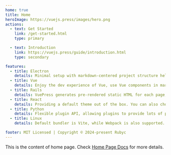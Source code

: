 ```yaml
---
home: true
title: Home
heroImage: https://vuejs.press/images/hero.png
actions:
  - text: Get Started
    link: /get-started.html
    type: primary

  - text: Introduction
    link: https://vuejs.press/guide/introduction.html
    type: secondary

features:
  - title: Electron
    details: Minimal setup with markdown-centered project structure helps you focus on writing.
  - title: Vue
    details: Enjoy the dev experience of Vue, use Vue components in markdown, and develop custom themes with Vue.
  - title: Rails
    details: VuePress generates pre-rendered static HTML for each page, and runs as an SPA once a page is loaded.
  - title: React
    details: Providing a default theme out of the box. You can also choose a community theme or create your own one.
  - title: Python
    details: Flexible plugin API, allowing plugins to provide lots of plug-and-play features for your site.
  - title: Linux
    details: Default bundler is Vite, while Webpack is also supported. Choose the one you like!

footer: MIT Licensed | Copyright © 2024-present Rubyc
---
```


This is the content of home page. Check [Home Page Docs][default-theme-home] for more details.

[default-theme-home]: https://vuejs.press/reference/default-theme/frontmatter.html#home-page
